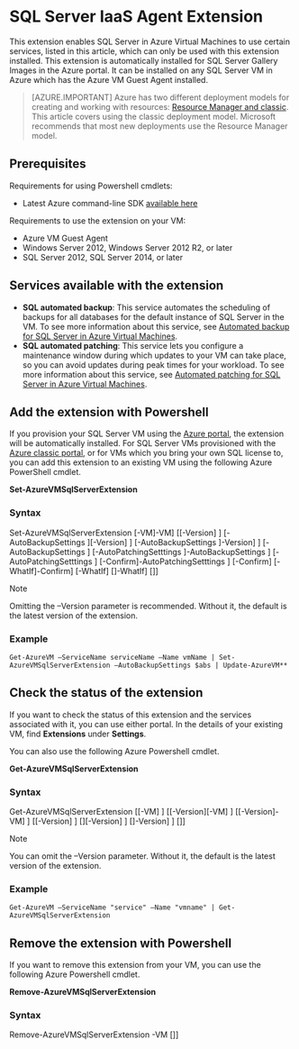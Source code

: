 <properties
    pageTitle="SQL Server IaaS Agent Extension | Microsoft Azure"
    description="This topic uses resources created with the classic deployment model, and describes the SQL Server agent extension, which enables a VM running SQL Server on Azure to use automation features."
    services="virtual-machines"
    documentationCenter=""
    authors="jeffgoll"
    manager="jeffreyg"
   editor="monicar"    
   tags="azure-service-management"/>

<tags
    ms.service="virtual-machines"
    ms.devlang="na"
    ms.topic="article"
    ms.tgt_pltfrm="vm-windows-sql-server"
    ms.workload="infrastructure-services"
    ms.date="10/02/2015"
    ms.author="jeffreyg"/>

# SQL Server IaaS Agent Extension
This extension enables SQL Server in Azure Virtual Machines to use certain services, listed in this article, which can only be used with this extension installed. This extension is automatically installed for SQL Server Gallery Images in the Azure portal. It can be installed on any SQL Server VM in Azure which has the Azure VM Guest Agent installed.

> [AZURE.IMPORTANT] Azure has two different deployment models for creating and working with resources:  [Resource Manager and classic](../resource-manager-deployment-model.md).  This article covers using the classic deployment model. Microsoft recommends that most new deployments use the Resource Manager model.

## Prerequisites
Requirements for using Powershell cmdlets:

* Latest Azure command-line SDK [available here](https://azure.microsoft.com/downloads/)

Requirements to use the extension on your VM:

* Azure VM Guest Agent
* Windows Server 2012, Windows Server 2012 R2, or later
* SQL Server 2012, SQL Server 2014, or later

## Services available with the extension
* **SQL automated backup**: This service automates the scheduling of backups for all databases for the default instance of SQL Server in the VM. To see more information about this service, see [Automated backup for SQL Server in Azure Virtual Machines](virtual-machines-sql-server-automated-backup.md).
* **SQL automated patching**: This service lets you configure a maintenance window during which updates to your VM can take place, so  you can avoid updates during peak times for your workload. To see more information about this service, see [Automated patching for SQL Server in Azure Virtual Machines](virtual-machines-sql-server-automated-patching.md).

## Add the extension with Powershell
If you provision your SQL Server VM using the [Azure portal](https://portal.azure.com/), the extension will be automatically installed. For SQL Server VMs provisioned with the [Azure classic portal](https://manage.windowsazure.com), or for VMs which you bring your own SQL license to, you can add this extension to an existing VM using the following Azure PowerShell cmdlet.

**Set-AzureVMSqlServerExtension**

### Syntax
Set-AzureVMSqlServerExtension [-VM]-VM] <IPersistentVM> [[-Version] <string>] [-AutoBackupSettings <AutoBackupSettings>][-Version] <string>] [-AutoBackupSettings <AutoBackupSettings>]-Version] <string>] [-AutoBackupSettings <AutoBackupSettings>] [-AutoPatchingSetttings <AutoPatchingSetttings>]-AutoBackupSettings <AutoBackupSettings>] [-AutoPatchingSetttings <AutoPatchingSetttings>] [-Confirm]-AutoPatchingSetttings <AutoPatchingSetttings>] [-Confirm] [-WhatIf]-Confirm] [-WhatIf] [<CommonParameters>]-WhatIf] [<CommonParameters>]<CommonParameters>]

> [!NOTE]
> Omitting the –Version parameter is recommended. Without it, the default is the latest version of the extension.
> 
> 
### Example
    Get-AzureVM –ServiceName serviceName –Name vmName | Set-AzureVMSqlServerExtension –AutoBackupSettings $abs | Update-AzureVM**

## Check the status of the extension
If you want to check the status of this extension and the services associated with it, you can use either portal. In the details of your existing VM, find **Extensions** under **Settings**.

You can also use the following Azure Powershell cmdlet.

**Get-AzureVMSqlServerExtension**

### Syntax
Get-AzureVMSqlServerExtension [[-VM] <IPersistentVM>] [[-Version][-VM] <IPersistentVM>] [[-Version]-VM] <IPersistentVM>] [[-Version] <string>] [<CommonParameters>][-Version] <string>] [<CommonParameters>]-Version] <string>] [<CommonParameters>]<CommonParameters>]

> [!NOTE]
> You can omit the –Version parameter. Without it, the default is the latest version of the extension.
> 
> 
### Example
    Get-AzureVM –ServiceName "service" –Name "vmname" | Get-AzureVMSqlServerExtension

## Remove the extension with Powershell
If you want to remove this extension from your VM, you can use the following Azure Powershell cmdlet.

**Remove-AzureVMSqlServerExtension**

### Syntax
Remove-AzureVMSqlServerExtension -VM <IPersistentVM> [<CommonParameters>]<CommonParameters>]

